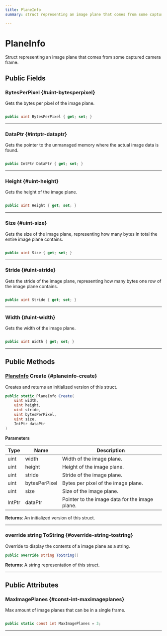 ```yaml
---
title: PlaneInfo
summary: struct representing an image plane that comes from some captured camera frame. 

---
```


# PlaneInfo




Struct representing an image plane that comes from some captured camera frame.   





## Public Fields

### BytesPerPixel {#uint-bytesperpixel}

Gets the bytes per pixel of the image plane. 

```csharp

public uint BytesPerPixel { get; set; }

```






-----------

### DataPtr {#intptr-dataptr}

Gets the pointer to the unmanaged memory where the actual image data is found. 

```csharp

public IntPtr DataPtr { get; set; }

```






-----------

### Height {#uint-height}

Gets the height of the image plane. 

```csharp

public uint Height { get; set; }

```






-----------

### Size {#uint-size}

Gets the size of the image plane, representing how many bytes in total the entire image plane contains. 

```csharp

public uint Size { get; set; }

```






-----------

### Stride {#uint-stride}

Gets the stride of the image plane, representing how many bytes one row of the image plane contains. 

```csharp

public uint Stride { get; set; }

```






-----------

### Width {#uint-width}

Gets the width of the image plane. 

```csharp

public uint Width { get; set; }

```






-----------

## Public Methods

### [PlaneInfo](/versioned_docs/version-02-Aug-2023/unity-api/api/UnityEngine.XR.MagicLeap/MLWebRTC/VideoSink/Frame/UnityEngine.XR.MagicLeap.MLWebRTC.VideoSink.Frame.PlaneInfo.md) Create {#planeinfo-create}

Creates and returns an initialized version of this struct. 

```csharp
public static PlaneInfo Create(
    uint width,
    uint height,
    uint stride,
    uint bytesPerPixel,
    uint size,
    IntPtr dataPtr
)
```


**Parameters**

| Type | Name  | Description  | 
|--|--|--|
| uint |width|Width of the image plane.|
| uint |height|Height of the image plane.|
| uint |stride|Stride of the image plane.|
| uint |bytesPerPixel|Bytes per pixel of the image plane.|
| uint |size|Size of the image plane.|
| IntPtr |dataPtr|Pointer to the image data for the image plane.|






**Returns**: An initialized version of this struct.



-----------

### override string ToString {#override-string-tostring}

Override to display the contents of a image plane as a string. 

```csharp
public override string ToString()
```






**Returns**: A string representation of this struct.



-----------

## Public Attributes

### MaxImagePlanes {#const-int-maximageplanes}

Max amount of image planes that can be in a single frame. 

```csharp

public static const int MaxImagePlanes = 3;

```






-----------


